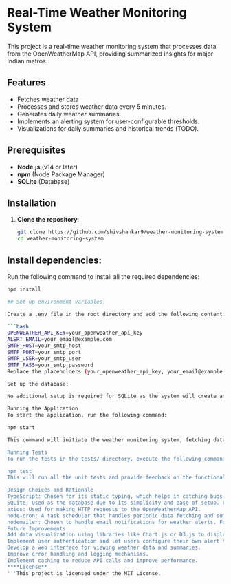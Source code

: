 # Real-Time Weather Monitoring System

This project is a real-time weather monitoring system that processes data from the OpenWeatherMap API, providing summarized insights for major Indian metros.

## Features

- Fetches weather data
- Processes and stores weather data every 5 minutes.
- Generates daily weather summaries.
- Implements an alerting system for user-configurable thresholds.
- Visualizations for daily summaries and historical trends (TODO).

## Prerequisites

- **Node.js** (v14 or later)
- **npm** (Node Package Manager)
- **SQLite** (Database)

## Installation

1. **Clone the repository**:

   ```bash
   git clone https://github.com/shivshankar9/weather-monitoring-system.git
   cd weather-monitoring-system

## Install dependencies:
Run the following command to install all the required dependencies:
```bash
npm install

## Set up environment variables:

Create a .env file in the root directory and add the following content:

```bash
OPENWEATHER_API_KEY=your_openweather_api_key
ALERT_EMAIL=your_email@example.com
SMTP_HOST=your_smtp_host
SMTP_PORT=your_smtp_port
SMTP_USER=your_smtp_user
SMTP_PASS=your_smtp_password
Replace the placeholders (your_openweather_api_key, your_email@example.com, etc.) with your actual API key, email credentials, and SMTP server information.

Set up the database:

No additional setup is required for SQLite as the system will create and manage the database files automatically. By default, it will store the database in weather.db.

Running the Application
To start the application, run the following command:

npm start

This command will initiate the weather monitoring system, fetching data from OpenWeatherMap every 5 minutes, generating daily summaries, and checking for alerts based on the thresholds you've set.

Running Tests
To run the tests in the tests/ directory, execute the following command:

npm test
This will run all the unit tests and provide feedback on the functionality of your system.

Design Choices and Rationale
TypeScript: Chosen for its static typing, which helps in catching bugs early and improving code maintainability.
SQLite: Used as the database due to its simplicity and ease of setup. For production, consider using a more scalable option like PostgreSQL.
axios: Used for making HTTP requests to the OpenWeatherMap API.
node-cron: A task scheduler that handles periodic data fetching and summary generation.
nodemailer: Chosen to handle email notifications for weather alerts. For production, consider using a dedicated email service like SendGrid or Mailgun.
Future Improvements
Add data visualization using libraries like Chart.js or D3.js to display weather summaries and historical trends.
Implement user authentication and let users configure their own alert thresholds.
Develop a web interface for viewing weather data and summaries.
Improve error handling and logging mechanisms.
Implement caching to reduce API calls and improve performance.
****License**
'''This project is licensed under the MIT License.
